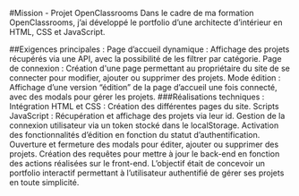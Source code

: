 #Mission - Projet OpenClassrooms
Dans le cadre de ma formation OpenClassrooms, j’ai développé le portfolio d’une architecte d’intérieur en HTML, CSS et JavaScript.

##Exigences principales :
Page d’accueil dynamique : Affichage des projets récupérés via une API, avec la possibilité de les filtrer par catégorie.
Page de connexion : Création d'une page permettant au propriétaire du site de se connecter pour modifier, ajouter ou supprimer des projets.
Mode édition : Affichage d’une version “édition” de la page d’accueil une fois connecté, avec des modals pour gérer les projets.
###Réalisations techniques :
Intégration HTML et CSS : Création des différentes pages du site.
Scripts JavaScript :
Récupération et affichage des projets via leur id.
Gestion de la connexion utilisateur via un token stocké dans le localStorage.
Activation des fonctionnalités d’édition en fonction du statut d’authentification.
Ouverture et fermeture des modals pour éditer, ajouter ou supprimer des projets.
Création des requêtes pour mettre à jour le back-end en fonction des actions réalisées sur le front-end.
L’objectif était de concevoir un portfolio interactif permettant à l’utilisateur authentifié de gérer ses projets en toute simplicité.
